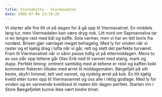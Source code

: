 ```yaml
---
title: Viermahytta - Viermavatnet
date: 2008-07-06 13:19:29
---
```


Vi starter alle fire litt ut på dagen for å gå opp til Viermavatnet. En middels lang tur, men Viermadalen kan være dryg nok. Litt nord om Sapmanselva tar vi en lengre rast med bål og kaffe. Sola varmer, men vi har en lett bnris fra nordøst. Brisen gjør værlaget meget behagelig. Med ly for vinden når vi raster og et kjølig drag i lufta når vi går, rett og slett det perfekte turværet. Fram til Viermavatnet når vi sånn passe tidlig ut på ettermiddagen. Mens to av oss slår opp teltene går Olav Erik ned til vannet med stang, mark og dupp. Perfekt timing: omtrent samtidig med at teltene er reist og kaffen kokt kommerer fiskeren tilbake med ørret til middagsmaten. Børgefjell på sitt beste, skyfri himmel, telt ved vannet, og nydelig ørret på kok. En litt kjølig kveld etter turen opp til Viermavannet og oss alle i riktig godlage. Med ly for vinden og en varmende kveldssol til maten blir dagen perfekt. Starten inn i Store Bøegefjellet kunne ikke vært bedre timet.
